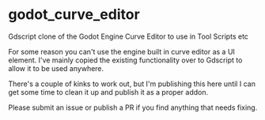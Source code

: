 # godot_curve_editor
Gdscript clone of the Godot Engine Curve Editor to use in Tool Scripts etc

For some reason you can't use the engine built in curve editor as a UI element. I've mainly copied the existing functionality over to Gdscript to allow it to be used anywhere.

There's a couple of kinks to work out, but I'm publishing this here until I can get some time to clean it up and publish it as a proper addon.

Please submit an issue or publish a PR if you find anything that needs fixing.
